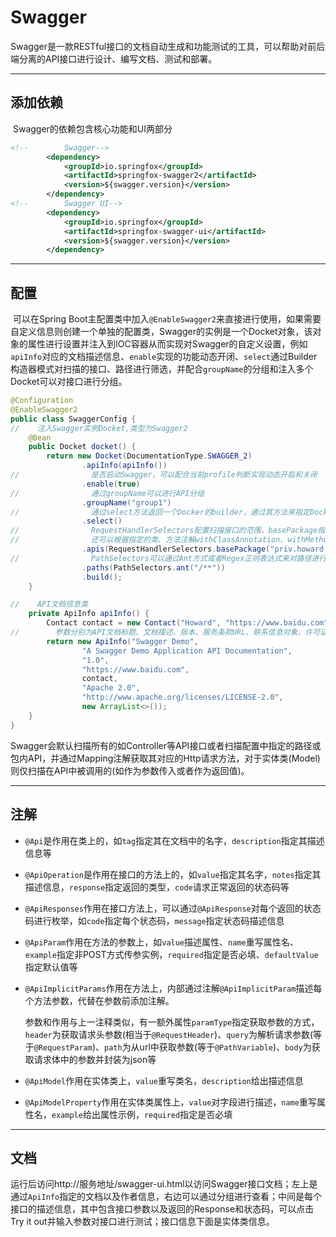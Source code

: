 # Swagger

​		Swagger是一款RESTful接口的文档自动生成和功能测试的工具，可以帮助对前后端分离的API接口进行设计、编写文档、测试和部署。

---

## 添加依赖

​		Swagger的依赖包含核心功能和UI两部分

```xml
<!--        Swagger-->
        <dependency>
            <groupId>io.springfox</groupId>
            <artifactId>springfox-swagger2</artifactId>
            <version>${swagger.version}</version>
        </dependency>
<!--        Swagger UI-->
        <dependency>
            <groupId>io.springfox</groupId>
            <artifactId>springfox-swagger-ui</artifactId>
            <version>${swagger.version}</version>
        </dependency>
```

---

## 配置

​		可以在Spring Boot主配置类中加入`@EnableSwagger2`来直接进行使用，如果需要自定义信息则创建一个单独的配置类，Swagger的实例是一个Docket对象，该对象的属性进行设置并注入到IOC容器从而实现对Swagger的自定义设置，例如`apiInfo`对应的文档描述信息、`enable`实现的功能动态开闭、`select`通过Builder构造器模式对扫描的接口、路径进行筛选，并配合`groupName`的分组和注入多个Docket可以对接口进行分组。

```java
@Configuration
@EnableSwagger2
public class SwaggerConfig {
//    注入Swagger实例Docket,类型为Swagger2
    @Bean
    public Docket docket() {
        return new Docket(DocumentationType.SWAGGER_2)
                .apiInfo(apiInfo())
//                是否启动Swagger，可以配合当前profile判断实现动态开启和关闭
                .enable(true)
//                通过groupName可以进行API分组
                .groupName("group1")
//                通过select方法返回一个Docker的builder，通过其方法来指定Docket参数，最终build出一个docker实例
                .select()
//                RequestHandlerSelectors配置扫描接口的范围，basePackage指定扫描的包名，any扫描全部，none不扫描
//                还可以根据指定的类、方法注解withClassAnnotation、withMethodAnnotation进行扫描
                .apis(RequestHandlerSelectors.basePackage("priv.howard.swaggerdemo.controller"))
//                PathSelectors可以通过Ant方式或者Regex正则表达式来对路径进行筛选
                .paths(PathSelectors.ant("/**"))
                .build();
    }

//    API文档信息类
    private ApiInfo apiInfo() {
        Contact contact = new Contact("Howard", "https://www.baidu.com", "test@qq.com");
//        参数分别为API文档标题、文档描述、版本、服务条款URL、联系信息对象、许可证信息、许可证URL、拓展信息
        return new ApiInfo("Swagger Demo",
                "A Swagger Demo Application API Documentation",
                "1.0",
                "https://www.baidu.com",
                contact,
                "Apache 2.0",
                "http://www.apache.org/licenses/LICENSE-2.0",
                new ArrayList<>());
    }
}
```

​		Swagger会默认扫描所有的如Controller等API接口或者扫描配置中指定的路径或包内API，并通过Mapping注解获取其对应的Http请求方法，对于实体类(Model)则仅扫描在API中被调用的(如作为参数传入或者作为返回值)。

---

## 注解

- `@Api`是作用在类上的，如`tag`指定其在文档中的名字，`description`指定其描述信息等

- `@ApiOperation`是作用在接口的方法上的，如`value`指定其名字，`notes`指定其描述信息，`response`指定返回的类型，`code`请求正常返回的状态码等

- `@ApiResponses`作用在接口方法上，可以通过`@ApiResponse`对每个返回的状态码进行枚举，如`code`指定每个状态码，`message`指定状态码描述信息

- `@ApiParam`作用在方法的参数上，如`value`描述属性、`name`重写属性名、`example`指定非POST方式传参实例，`required`指定是否必填、`defaultValue`指定默认值等

- `@ApiImplicitParams`作用在方法上，内部通过注解`@ApiImplicitParam`描述每个方法参数，代替在参数前添加注解。

  参数和作用与上一注释类似，有一额外属性`paramType`指定获取参数的方式，`header`为获取请求头参数(相当于`@RequestHeader`)、`query`为解析请求参数(等于`@RequestParam`)、`path`为从url中获取参数(等于`@PathVariable`)、`body`为获取请求体中的参数并封装为json等

- `@ApiModel`作用在实体类上，`value`重写类名，`description`给出描述信息

- `@ApiModelProperty`作用在实体类属性上，`value`对字段进行描述，`name`重写属性名，`example`给出属性示例，`required`指定是否必填

---

## 文档

​		运行后访问http://服务地址/swagger-ui.html以访问Swagger接口文档；左上是通过`ApiInfo`指定的文档以及作者信息，右边可以通过分组进行查看；中间是每个接口的描述信息，其中包含接口参数以及返回的Response和状态码，可以点击Try it out并输入参数对接口进行测试；接口信息下面是实体类信息。

